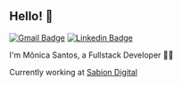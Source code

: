 ## Hello! 👋

[![Gmail Badge](https://img.shields.io/badge/-monicasantosdev@gmail.com-c14438?style=flat-square&logo=Gmail&logoColor=white&link=mailto:monicasantosdev@gmail.com)](mailto:monicasantosdev@gmail.com)
[![Linkedin Badge](https://img.shields.io/badge/-Mônica%20Santos-blue?style=flat-square&logo=Linkedin&logoColor=white&link=https://br.linkedin.com/in/m%C3%B4nica-santos-35b055b3/)](https://br.linkedin.com/in/m%C3%B4nica-santos-35b055b3/) 

I'm Mônica Santos, a Fullstack Developer 👩‍💻️ 

Currently working at [Sabion Digital](https://github.com/sabiondigital)
